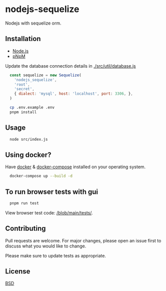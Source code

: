 # nodejs-sequelize

Nodejs with sequelize orm.

## Installation

* [Node.js](https://nodejs.org/en/)
* [pNpM](https://pnpm.io/)

Update the database connection details in [./src/util/database.js](https://github.com/kkamara/nodejs-sequelize/raw/main/src/util/database.js)

```js
  const sequelize = new Sequelize(
    'nodejs_sequelize',
    'root',
    'secret',
    { dialect: 'mysql', host: 'localhost', port: 3306, },
  )
```

```bash
  cp .env.example .env
  pnpm install
```

## Usage

```bash
  node src/index.js
```

## Using docker?

Have [docker](https://docs.docker.com/engine/install/) & [docker-compose](https://docs.docker.com/compose/install/) installed on your operating system.

```bash
  docker-compose up --build -d
```

## To run browser tests with gui

```bash
  pnpm run test
```

View browser test code: [/blob/main/tests/](https://github.com/kkamara/node-react-boilerplate/blob/main/tests/).

## Contributing
Pull requests are welcome. For major changes, please open an issue first to discuss what you would like to change.

Please make sure to update tests as appropriate.

## License
[BSD](https://opensource.org/licenses/BSD-3-Clause)
